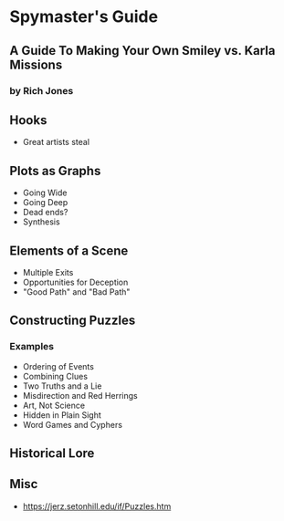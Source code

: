 # Spymaster's Guide
## A Guide To Making Your Own Smiley vs. Karla Missions
### by Rich Jones

## Hooks

* Great artists steal

## Plots as Graphs

* Going Wide
* Going Deep
* Dead ends?
* Synthesis

## Elements of a Scene

* Multiple Exits
* Opportunities for Deception
* "Good Path" and "Bad Path"

## Constructing Puzzles

### Examples

* Ordering of Events
* Combining Clues
* Two Truths and a Lie
* Misdirection and Red Herrings
* Art, Not Science
* Hidden in Plain Sight
* Word Games and Cyphers

## Historical Lore

## Misc

* https://jerz.setonhill.edu/if/Puzzles.htm